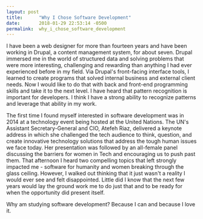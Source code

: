 ```yaml
---
layout: post
title:      "Why I Chose Software Development"
date:       2018-01-29 22:53:14 -0500
permalink:  why_i_chose_software_development
---
```



I have been a web designer for more than fourteen years and have been working in Drupal, a content management system, for about seven. Drupal immersed me in the world of structured data and solving problems that were more interesting, challenging and rewarding than anything I had ever experienced before in my field. Via Drupal's front-facing interface tools, I learned to create programs that solved internal business and external client needs. Now I would like to do that with back and front-end programming skills and take it to the next level. I have heard that pattern recognition is important for developers. I think I have a strong ability to recognize patterns and leverage that ability in my work.

The first time I found myself interested in software development was in 2014 at a technology event being hosted at the United Nations. The UN's Assistant Secretary-General and CIO, Atefeh Riaz, delivered a keynote address in which she challenged the tech audience to think, question, and create innovative technology solutions that address the tough human issues we face today. Her presentation was followed by an all-female panel discussing the barriers for women in Tech and encouraging us to push past them. That afternoon I heard two compelling topics that left strongly impacted me - software for humanity and women breaking through the glass ceiling. However, I walked out thinking that it just wasn't a reality I would ever see and felt disappointed. Little did I know that the next few years would lay the ground work me to do just that and to be ready for when the opportunity did present itself.

Why am studying software development? Because I can and because I love it.

